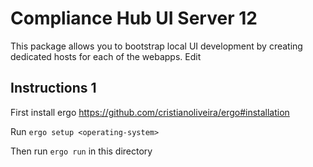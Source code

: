 # Compliance Hub UI Server 12

This package allows you to bootstrap local UI development by creating dedicated hosts for each of the webapps.
Edit 
## Instructions 1

First install ergo https://github.com/cristianoliveira/ergo#installation

Run `ergo setup <operating-system>`

Then run `ergo run` in this directory
